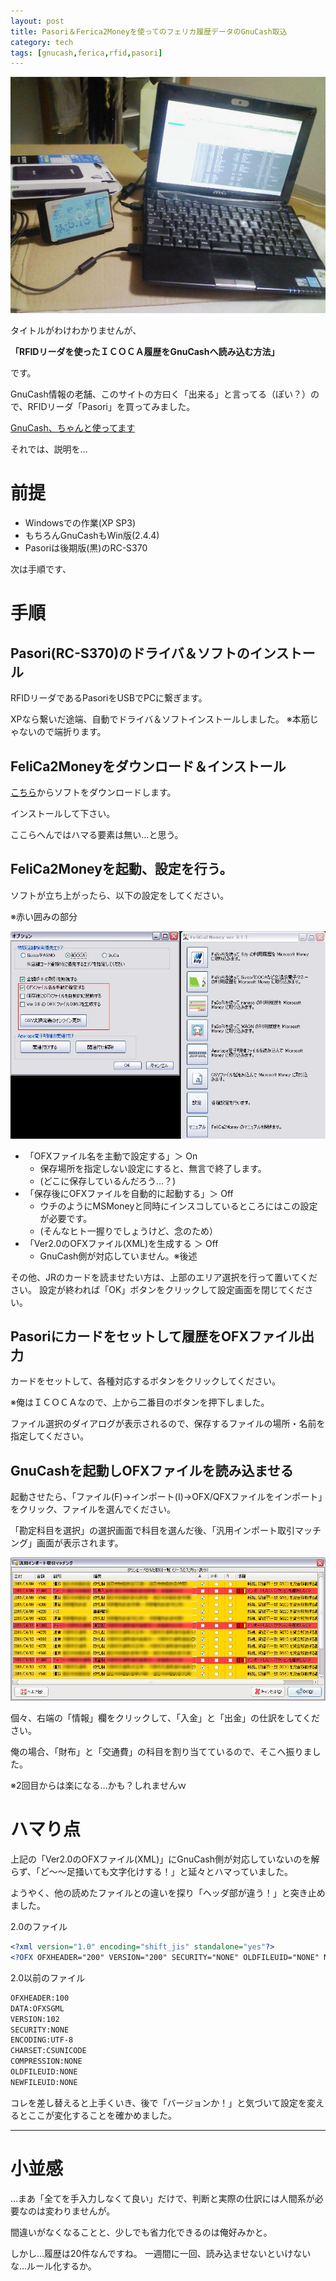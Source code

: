 ```yaml
---
layout: post
title: Pasori＆Ferica2Moneyを使ってのフェリカ履歴データのGnuCash取込
category: tech
tags: [gnucash,ferica,rfid,pasori]
---
```


![全景](/images/2011-04-18-import-gnucash-from-ferica.jpg)

タイトルがわけわかりませんが、

__「RFIDリーダを使ったＩＣＯＣＡ履歴をGnuCashへ読み込む方法」__

です。

GnuCash情報の老舗、このサイトの方曰く「出来る」と言ってる（ぽい？）ので、RFIDリーダ「Pasori」を買ってみました。

[GnuCash、ちゃんと使ってます](/tech/2011/04/17/review-gnucash)

それでは、説明を…

# 前提

- Windowsでの作業(XP SP3)
- もちろんGnuCashもWin版(2.4.4)
- Pasoriは後期版(黒)のRC-S370

次は手順です、

# 手順

## Pasori(RC-S370)のドライバ＆ソフトのインストール

RFIDリーダであるPasoriをUSBでPCに繋ぎます。

XPなら繋いだ途端、自動でドライバ＆ソフトインストールしました。 ※本筋じゃないので端折ります。

## FeliCa2Moneyをダウンロード＆インストール

[こちら](http://felica2money.tmurakam.org/)からソフトをダウンロードします。

インストールして下さい。

ここらへんではハマる要素は無い…と思う。

## FeliCa2Moneyを起動、設定を行う。

ソフトが立ち上がったら、以下の設定をしてください。

※赤い囲みの部分

![全景](/images/2011-04-18-option.jpg)


- 「OFXファイル名を主動で設定する」＞ On
  - 保存場所を指定しない設定にすると、無言で終了します。
  - (どこに保存しているんだろう…？)
- 「保存後にOFXファイルを自動的に起動する」＞ Off
  - ウチのようにMSMoneyと同時にインスコしているところにはこの設定が必要です。
  - (そんなヒト一握りでしょうけど、念のため）
- 「Ver2.0のOFXファイル(XML)を生成する ＞ Off
  - GnuCash側が対応していません。※後述

その他、JRのカードを読ませたい方は、上部のエリア選択を行って置いてください。
設定が終われば「OK」ボタンをクリックして設定画面を閉じてください。

## Pasoriにカードをセットして履歴をOFXファイル出力

カードをセットして、各種対応するボタンをクリックしてください。

※俺はＩＣＯＣＡなので、上から二番目のボタンを押下しました。

ファイル選択のダイアログが表示されるので、保存するファイルの場所・名前を指定してください。

## GnuCashを起動しOFXファイルを読み込ませる

起動させたら、「ファイル(F)→インポート(I)→OFX/QFXファイルをインポート」をクリック、ファイルを選んでください。

「勘定科目を選択」の選択画面で科目を選んだ後、「汎用インポート取引マッチング」画面が表示されます。

![汎用インポート取引マッチング](/images/2011-04-18-import-view.jpg)

個々、右端の「情報」欄をクリックして、「入金」と「出金」の仕訳をしてください。

俺の場合、「財布」と「交通費」の科目を割り当てているので、そこへ振りました。

※2回目からは楽になる…かも？しれませんｗ

# ハマり点

上記の「Ver2.0のOFXファイル(XML)」にGnuCash側が対応していないのを解らず、「ど～～足掻いても文字化けする！」と延々とハマっていました。

ようやく、他の読めたファイルとの違いを探り「ヘッダ部が違う！」と突き止めました。

2.0のファイル

```xml
<?xml version="1.0" encoding="shift_jis" standalone="yes"?>
<?OFX OFXHEADER="200" VERSION="200" SECURITY="NONE" OLDFILEUID="NONE" NEWFILEUID="NONE"?>
```

2.0以前のファイル

```xml
OFXHEADER:100
DATA:OFXSGML
VERSION:102
SECURITY:NONE
ENCODING:UTF-8
CHARSET:CSUNICODE
COMPRESSION:NONE
OLDFILEUID:NONE
NEWFILEUID:NONE
```

コレを差し替えると上手くいき、後で「バージョンか！」と気づいて設定を変えるとここが変化することを確かめました。

---

# 小並感

…まあ「全てを手入力しなくて良い」だけで、判断と実際の仕訳には人間系が必要なのは変わりませんが。

間違いがなくなることと、少しでも省力化できるのは俺好みかと。


しかし…履歴は20件なんですね。
一週間に一回、読み込ませないといけないな…ルール化するか。
